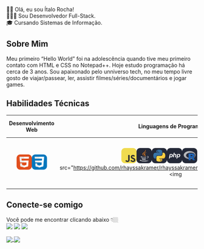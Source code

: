 👋🏻 Olá, eu sou Ítalo Rocha!   
🧑🏻‍💻 Sou Desenvolvedor Full-Stack.  
🎓 Cursando Sistemas de Informação. 

## Sobre Mim
Meu primeiro “Hello World” foi na adolescência quando tive meu primeiro contato com HTML e CSS no Notepad++. Hoje estudo programação há cerca de 3 anos. Sou apaixonado pelo unniverso tech, no meu tempo livre gosto de viajar/passear, ler, assistir filmes/séries/documentários e jogar games.

## Habilidades Técnicas  
| Desenvolvimento Web | Linguagens de Programação | Frameworks e Bibliotecas | Banco de Dados | Ferramentas e Tecnologias |
| :-----------------: | :-----------------------: | :----------------------: | :------------: | :-----------------------: |
| <img height="40" src="https://github.com/rhayssakramer/rhayssakramer/blob/main/assets/icon/HTML.svg"><img height="40" src="https://github.com/rhayssakramer/rhayssakramer/blob/main/assets/icon/CSS.svg"> | <img height="40" src="https://github.com/rhayssakramer/rhayssakramer/blob/main/assets/icon/JavaScript.svg"><img height="40" src="https://github.com/rhayssakramer/rhayssakramer/blob/main/assets/icon/Java-Dark.svg"><img height="40" src="https://github.com/rhayssakramer/rhayssakramer/blob/main/assets/icon/Python-Dark.svg"><img height="40" src="https://github.com/rhayssakramer/rhayssakramer/blob/main/assets/icon/PHP-Dark.svg"><img height="40" src="https://github.com/rhayssakramer/rhayssakramer/blob/main/assets/icon/r.svg"> height="40" src="https://github.com/rhayssakramer/rhayssakramer/blob/main/assets/icon/C%23.svg)"><img | <img height="40" src="https://github.com/rhayssakramer/rhayssakramer/blob/main/assets/icon/Bootstrap.svg"><img height="40" src="https://github.com/rhayssakramer/rhayssakramer/blob/main/assets/icon/Laravel-Dark.svg"><img height="40" src="https://github.com/rhayssakramer/rhayssakramer/blob/main/assets/icon/React-Dark.svg"><img height="40" src="https://github.com/rhayssakramer/rhayssakramer/blob/main/assets/icon/VueJS-Dark.svg"> | <img height="40" src="https://github.com/rhayssakramer/rhayssakramer/blob/main/assets/icon/MongoDB.svg"><img height="40" src="https://github.com/rhayssakramer/rhayssakramer/blob/main/assets/icon/MySQL-Dark.svg"> | <img height="40" src="https://github.com/rhayssakramer/rhayssakramer/blob/main/assets/icon/NodeJS-Dark.svg"><img height="40" src="https://github.com/rhayssakramer/rhayssakramer/blob/main/assets/icon/VSCode-Dark.svg"><img height="40" src="https://github.com/rhayssakramer/rhayssakramer/blob/main/assets/icon/Git.svg"><img height="40" src="https://github.com/rhayssakramer/rhayssakramer/blob/main/assets/icon/Github-Dark.svg"><img height="40" src="https://github.com/rhayssakramer/rhayssakramer/blob/main/assets/icon/Discord.svg"><img height="40" src="https://github.com/rhayssakramer/rhayssakramer/blob/main/assets/icon/Figma-Dark.svg">


## Conecte-se comigo
Você pode me encontrar clicando abaixo 👇🏼  
![](https://img.shields.io/badge/-INSTAGRAM-purple?style=flat-square&logo=Instagram&logoColor=white&link=https://www.instagram.com/italorochaj) 
![](https://img.shields.io/badge/-LINKEDIN-blue?style=flat-square&logo=Linkedin&logoColor=white&link=https://www.linkedin.com/in/italorochaj)
![](https://img.shields.io/badge/-GMAIL-gray?style=flat-square&logo=Gmail&logoColor=white&link=mailto:italorochaj@icloud.com)

<a href="https://github.com/anuraghazra/github-readme-stats">
  <img height=150 align="center" src="https://github-readme-stats.vercel.app/api?username=italorochaj&show_icons=true&theme=tokyonight" />
</a>
<a href="https://github.com/anuraghazra/convoychat">
  <img height=150 align="center" src="https://github-readme-stats.vercel.app/api/top-langs/?username=italorochaj&layout=compact&theme=tokyonight" />
</a>
